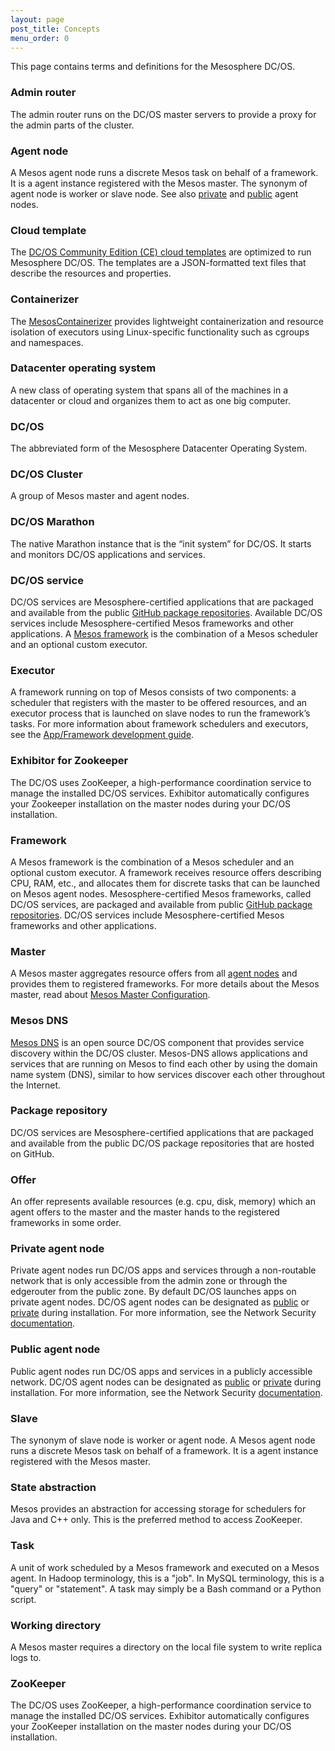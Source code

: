 ```yaml
---
layout: page
post_title: Concepts
menu_order: 0
---
```



This page contains terms and definitions for the Mesosphere DC/OS.

### Admin router
The admin router runs on the DC/OS master servers to provide a proxy for the admin parts of the cluster.

### <a name="agent"></a>Agent node
A Mesos agent node runs a discrete Mesos task on behalf of a framework. It is a agent instance registered with the Mesos master. The synonym of agent node is worker or slave node. See also [private](#private) and [public](#public) agent nodes.

### Cloud template
The <a href="/tag/community/">DC/OS Community Edition (CE) cloud templates</a> are optimized to run Mesosphere DC/OS. The templates are a JSON-formatted text files that describe the resources and properties.

### Containerizer
The <a href="http://mesos.apache.org/documentation/latest/containerizer/">MesosContainerizer</a> provides lightweight containerization and resource isolation of executors using Linux-specific functionality such as cgroups and namespaces.

### Datacenter operating system
A new class of operating system that spans all of the machines in a datacenter or cloud and organizes them to act as one big computer.

### DC/OS
The abbreviated form of the Mesosphere Datacenter Operating System.

### DC/OS Cluster
A group of Mesos master and agent nodes.

### DC/OS Marathon
The native Marathon instance that is the “init system” for DC/OS. It starts and monitors DC/OS applications and services. 

### DC/OS service
DC/OS services are Mesosphere-certified applications that are packaged and available from the public <a href="https://github.com/mesosphere/universe">GitHub package repositories</a>. Available DC/OS services include Mesosphere-certified Mesos frameworks and other applications. A <a href="http://mesos.apache.org/documentation/latest/frameworks/">Mesos framework</a> is the combination of a Mesos scheduler and an optional custom executor.

### Executor
A framework running on top of Mesos consists of two components: a scheduler that registers with the master to be offered resources, and an executor process that is launched on slave nodes to run the framework’s tasks. For more information about framework schedulers and executors, see the <a href="http://mesos.apache.org/documentation/latest/app-framework-development-guide/">App/Framework development guide</a>.

### Exhibitor for Zookeeper
The DC/OS uses ZooKeeper, a high-performance coordination service to manage the installed DC/OS services. Exhibitor automatically configures your Zookeeper installation on the master nodes during your DC/OS installation.

### Framework
A Mesos framework is the combination of a Mesos scheduler and an optional custom executor. A framework receives resource offers describing CPU, RAM, etc., and allocates them for discrete tasks that can be launched on Mesos agent nodes. Mesosphere-certified Mesos frameworks, called DC/OS services, are packaged and available from public <a href="https://github.com/mesosphere/universe">GitHub package repositories</a>. DC/OS services include Mesosphere-certified Mesos frameworks and other applications.

### Master
A Mesos master aggregates resource offers from all <a href="#agent">agent nodes</a> and provides them to registered frameworks. For more details about the Mesos master, read about <a href="http://open.mesosphere.com/reference/mesos-master/" target="_blank">Mesos Master Configuration</a>.

### Mesos DNS
<a href="https://github.com/mesosphere/mesos-dns">Mesos DNS</a> is an open source DC/OS component that provides service discovery within the DC/OS cluster. Mesos-DNS allows applications and services that are running on Mesos to find each other by using the domain name system (DNS), similar to how services discover each other throughout the Internet.

### Package repository
DC/OS services are Mesosphere-certified applications that are packaged and available from the public DC/OS package repositories that are hosted on GitHub.

### Offer
An offer represents available resources (e.g. cpu, disk, memory) which an agent offers to the master and the master hands to the registered frameworks in some order.

### <a name="private"></a>Private agent node
Private agent nodes run DC/OS apps and services through a non-routable network that is only accessible from the admin zone or through the edgerouter from the public zone. By default DC/OS launches apps on private agent nodes. DC/OS agent nodes can be designated as [public](/overview/concepts/#public) or [private](/overview/concepts/#private) during installation. For more information, see the Network Security [documentation](/overview/security/).

### <a name="public"></a>Public agent node
Public agent nodes run DC/OS apps and services in a publicly accessible network. DC/OS agent nodes can be designated as [public](/overview/concepts/#public) or [private](/overview/concepts/#private) during installation. For more information, see the Network Security [documentation](/overview/security/).

### Slave
The synonym of slave node is worker or agent node. A Mesos agent node runs a discrete Mesos task on behalf of a framework. It is a agent instance registered with the Mesos master. 

### State abstraction
Mesos provides an abstraction for accessing storage for schedulers for Java and C++ only.  This is the preferred method to access ZooKeeper.

### Task
A unit of work scheduled by a Mesos framework and executed on a Mesos agent. In Hadoop terminology, this is a "job". In MySQL terminology, this is a "query" or "statement". A task may simply be a Bash command or a Python script.

### Working directory
A Mesos master requires a directory on the local file system to write replica logs to.

### ZooKeeper<a name="zoo"></a>
The DC/OS uses ZooKeeper, a high-performance coordination service to manage the installed DC/OS services. Exhibitor automatically configures your ZooKeeper installation on the master nodes during your DC/OS installation.

